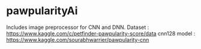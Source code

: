 # pawpularityAi

Includes image preprocessor for CNN and DNN. 
Dataset : https://www.kaggle.com/c/petfinder-pawpularity-score/data
cnn128 model : https://www.kaggle.com/sourabhwarrier/pawpularity-cnn
